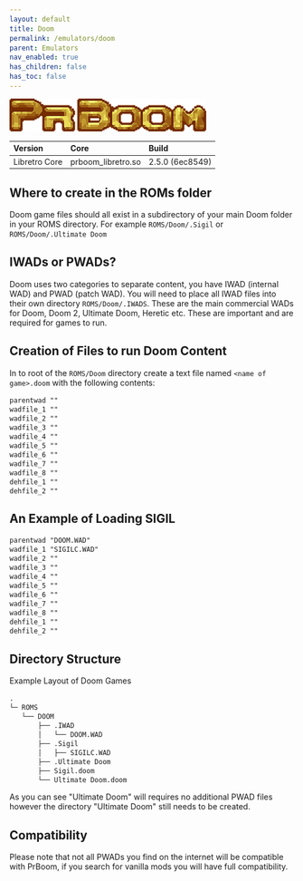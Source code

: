 ```yaml
---
layout: default
title: Doom
permalink: /emulators/doom
parent: Emulators
nav_enabled: true
has_children: false
has_toc: false
---
```


![](assets/images/prboom.png)

| Version       | Core               | Build           |
|:--------------|:-------------------|:----------------|
| Libretro Core | prboom_libretro.so | 2.5.0 (6ec8549) |

## Where to create in the ROMs folder
Doom game files should all exist in a subdirectory of your main Doom folder in your ROMS directory. For example `ROMS/Doom/.Sigil` or `ROMS/Doom/.Ultimate Doom`

## IWADs or PWADs?
Doom uses two categories to separate content, you have IWAD (internal WAD) and PWAD (patch WAD). You will need to place all IWAD files into their own directory `ROMS/Doom/.IWADS`. These are the main commercial WADs for Doom, Doom 2, Ultimate Doom, Heretic etc. These are important and are required for games to run. 

## Creation of Files to run Doom Content
In to root of the `ROMS/Doom` directory create a text file named `<name of game>.doom` with the following contents:
```
parentwad ""
wadfile_1 ""
wadfile_2 ""
wadfile_3 ""
wadfile_4 ""
wadfile_5 ""
wadfile_6 ""
wadfile_7 ""
wadfile_8 ""
dehfile_1 ""
dehfile_2 ""
```

## An Example of Loading SIGIL
```
parentwad "DOOM.WAD"
wadfile_1 "SIGILC.WAD"
wadfile_2 ""
wadfile_3 ""
wadfile_4 ""
wadfile_5 ""
wadfile_6 ""
wadfile_7 ""
wadfile_8 ""
dehfile_1 ""
dehfile_2 ""
```

## Directory Structure
Example Layout of Doom Games
```
.
└─ ROMS
   └── DOOM
       ├── .IWAD
       │   └── DOOM.WAD
       ├── .Sigil
       │   ├── SIGILC.WAD
       ├── .Ultimate Doom
       ├── Sigil.doom
       └── Ultimate Doom.doom
```
As you can see "Ultimate Doom" will requires no additional PWAD files however the directory "Ultimate Doom" still needs to be created.

## Compatibility
Please note that not all PWADs you find on the internet will be compatible with PrBoom, if you search for vanilla mods you will have full compatibility. 